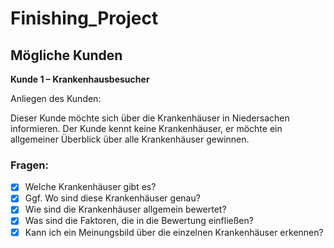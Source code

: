 # Finishing_Project

## **Mögliche Kunden**

**Kunde 1 – Krankenhausbesucher**

Anliegen des Kunden:

Dieser Kunde möchte sich über die Krankenhäuser in Niedersachen informieren. Der Kunde kennt keine Krankenhäuser, er möchte ein allgemeiner Überblick über alle Krankenhäuser gewinnen.

### Fragen:

- [x]  Welche Krankenhäuser gibt es?
- [x]  Ggf. Wo sind diese Krankenhäuser genau?
- [x]  Wie sind die Krankenhäuser allgemein bewertet?
- [x]  Was sind die Faktoren, die in die Bewertung einfließen?
- [x]  Kann ich ein Meinungsbild über die einzelnen Krankenhäuser erkennen?
